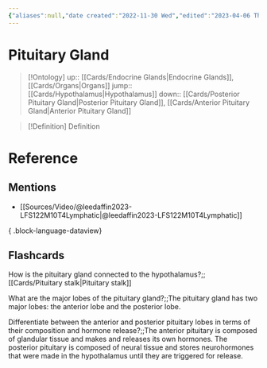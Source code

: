 ```yaml
---
{"aliases":null,"date created":"2022-11-30 Wed","edited":"2023-04-06 Thu","dg-publish":true,"tags":["Uni/LFS112","flashcards/LFS112"],"permalink":"/cards/pituitary-gland/","dgPassFrontmatter":true}
---
```


# Pituitary Gland

> [!Ontology]
> up:: [[Cards/Endocrine Glands\|Endocrine Glands]], [[Cards/Organs\|Organs]]
> jump:: [[Cards/Hypothalamus\|Hypothalamus]]
> down:: [[Cards/Posterior Pituitary Gland\|Posterior Pituitary Gland]], [[Cards/Anterior Pituitary Gland\|Anterior Pituitary Gland]]

> [!Definition] Definition

# Reference

## Mentions

- [[Sources/Video/@leedaffin2023-LFS122M10T4Lymphatic\|@leedaffin2023-LFS122M10T4Lymphatic]]

{ .block-language-dataview}

## Flashcards

How is the pituitary gland connected to the hypothalamus?;;[[Cards/Pituitary stalk\|Pituitary stalk]]
<!--SR:!2024-05-15,9,170-->

What are the major lobes of the pituitary gland?;;The pituitary gland has two major lobes: the anterior lobe and the posterior lobe.
<!--SR:!2023-10-31,10,150-->

Differentiate between the anterior and posterior pituitary lobes in terms of their composition and hormone release?;;The anterior pituitary is composed of glandular tissue and makes and releases its own hormones. The posterior pituitary is composed of neural tissue and stores neurohormones that were made in the hypothalamus until they are triggered for release.
<!--SR:!2024-05-16,10,150-->

